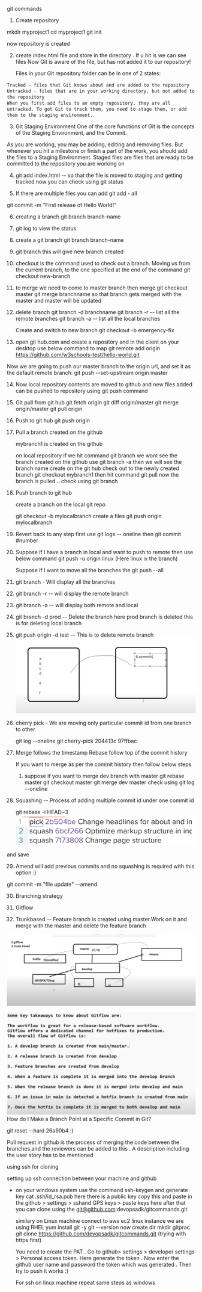 git commands

1. Create repository

 mkdir myproject1
 cd myproject1
 git init

 now repository is created

 2.  create index.html file and store in the directory . If u hit ls we can see files
     Now Git is aware of the file, but has not added it to our repository!

     Files in your Git repository folder can be in one of 2 states:

    Tracked - files that Git knows about and are added to the repository
    Untracked - files that are in your working directory, but not added to the repository
    When you first add files to an empty repository, they are all untracked. To get Git to track them, you need to stage them, or add them to the staging environment.

3. Git Staging Environment
One of the core functions of Git is the concepts of the Staging Environment, and the Commit.

As you are working, you may be adding, editing and removing files. But whenever you hit a milestone or finish a part of the work, you should add the files to a Staging Environment.
Staged files are files that are ready to be committed to the repository you are working on

4.  git add index.html -- so that the file is moved to staging and getting tracked
    now you can check using  git status

5.  If there are multiple files you can add git add - all

git commit -m "First release of Hello World!"

6.  creating a branch
    git branch branch-name

7.  git log to view the status

8. create a git branch git branch branch-name

9.  git branch this will give new branch created

10. checkout is the command used to check out a branch. Moving us from the current branch, to the   one specified at the end of the command
   git checkout new-branch
11.  to merge we need to come to master branch then merge
     git checkout master
     git merge branchname so that branch gets merged with the master and master will be updated 
12. delete branch git branch -d branchname
    git branch -r -- list all the remote branches
    git branch -a -- list all the local branches

    Create and switch to new branch
    git checkout -b emergency-fix

13. open git hub.com and create a repository and in the client on your desktop use below command to map
git remote add origin https://github.com/w3schools-test/hello-world.git

Now we are going to push our master branch to the origin url, and set it as the default remote branch:
git push --set-upstream origin master

14. Now local repository contents are moved to github and new files added can be pushed to repository using
 git push command

 15. Git pull from git hub
      git fetch origin
      git diff origin/master
      git merge origin/master
      git pull origin
16. Push to git hub
      git push origin

17. Pull a branch created on the github
    
    mybranch1 is created on the github

    on local repository if we hit command git branch we wont see the branch created on the github
    use git branch -a then we will see the branch name create on the git hub
    check out to the newly created branch git checkout mybranch1 then hit command git pull now the branch is pulled .. check using git branch

18. Push branch to git hub

    create a branch on the local git repo

    git checkout -b mylocalbranch
    create a files
    git push origin mylocalbranch

19. Revert back to any step
    first use git logs -- oneline
    then git commit #number


20. Suppose if I have a branch in local and want to push to remote then use below command
     git push -u origin linux   (Here linux ix the branch)

     Suppose if I want to move all the branches the
     git push --all


21. git branch - Will display all the branches
22. git branch -r -- will display the remote branch
23. git branch -a -- will display both remote and local
24. git branch -d prod -- Delete the branch here prod branch is deleted this is for deleting local branch
25. git push origin -d test -- This is to delete remote branch
![Alt text](merge.PNG)

26. cherry pick - We are moving only particular commit id from one branch to other 

    git log --oneline
    git cherry-pick 204413c 97ffbac

27. Merge follows the timestamp
    Rebase follow top of the commit history

    If you want to merge as per the commit history then follow below steps
    1. suppose if you want to merge dev branch with master
    git rebase master
    git checkout master
    git merge dev master
    check using 
    git log --oneline
28. Squashing -- Process of adding multiple commit id under one commit id

    git rebase -i HEAD~3
![Alt text](squash.PNG)

and save

29. Amend will add previous commits and no squashing is required with this option :)  

git commit -m "file update" --amend

30. Branching strategy

 1. Gitflow
 2. Trunkbased -- Feature branch is created using master.Work on it and merge with the master and delete the feature branch


![Alt text](gitflow.PNG)


![Alt text](flow.PNG)
How do I Make a Branch Point at a Specific Commit in Git?

git reset --hard 26a90b4 :)

Pull request in github is the process of merging the code between the branches and the reviewers can be added to this .
A description including the user story has to be mentioned

using ssh for cloning

setting up ssh connection between your machine and github
* on your windows system use the command ssh-keygen and generate key
  cat .ssh/id_rsa.pub here there is a public key copy this and paste in the github > settings > sshand GPS keys > paste keys here
  after that you can clone using the 
  git@github.com:devopsadk/gitcommands.git

  similary on Linux machine connect to aws ec2 linux instance we are using RHEL
  yum install git -y
  git --version
  now create dir mkdir gitprac
  git clone https://github.com/devopsadk/gitcommands.git (trying with https first)

  You need to create the PAT . Go to github> settings > developer settings > Personal access token. Here generate the token .
  Now enter the github user name and password the token which was generated . Then try to push it works :)

  For ssh on linux machine repeat same steps as windows

  
